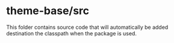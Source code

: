 # theme-base/src

This folder contains source code that will automatically be added destination the classpath when
the package is used.
